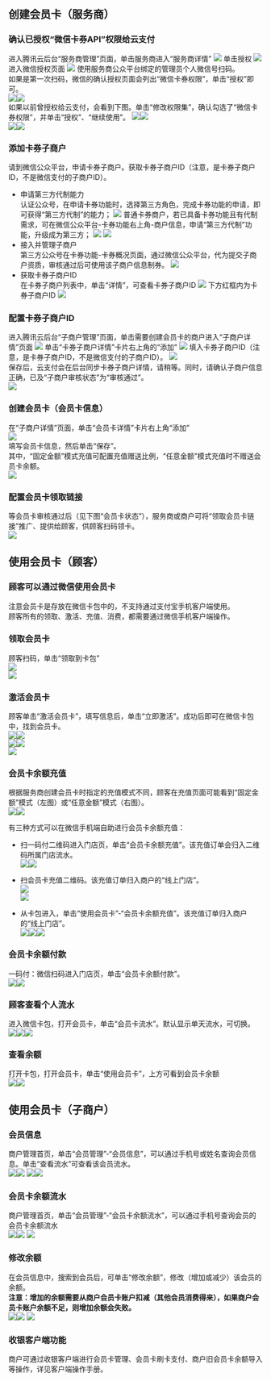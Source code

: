 ## 创建会员卡（服务商）

### 确认已授权“微信卡券API”权限给云支付
进入腾讯云后台“服务商管理”页面，单击服务商进入“服务商详情”
![](https://main.qcloudimg.com/raw/5843cb7b703f4b57d6bd5f0ce0ce1328.png)
单击授权
![](https://main.qcloudimg.com/raw/f7347f7010fcf60f5c760a3eec33f345.png)
进入微信授权页面
![](https://main.qcloudimg.com/raw/f1b9f42314328c2e8d5832fc98f0a800.png)
使用服务商公众平台绑定的管理员个人微信号扫码。         
如果是第一次扫码，微信的确认授权页面会列出“微信卡券权限”，单击“授权”即可。        
![](https://main.qcloudimg.com/raw/4ef7e3ed3f45d1a4d8fdc864fcc3f862.png)![](https://main.qcloudimg.com/raw/0f39fddafdd069468e4c4455e7aa81da.png)      
如果以前曾授权给云支付，会看到下图。单击“修改权限集”，确认勾选了“微信卡券权限”，并单击“授权”、“继续使用”。
![](https://main.qcloudimg.com/raw/c21c040d5a371d973b2b44ffa892a52b.png)![](https://main.qcloudimg.com/raw/4c8d69ca7fbb6e2347458ca1a8e88d5a.png)         
![](https://main.qcloudimg.com/raw/cecc47c2bf5c82854c101f3531a99a13.png)![](https://main.qcloudimg.com/raw/e9577530f38fcebb5654350d96ed18e8.png)               

### 添加卡券子商户       
请到微信公众平台，申请卡券子商户。获取卡券子商户ID（注意，是卡券子商户ID，不是微信支付的子商户ID）。
 - 申请第三方代制能力       
认证公众号，在申请卡券功能时，选择第三方角色，完成卡券功能的申请，即可获得“第三方代制”的能力；
![](https://main.qcloudimg.com/raw/b567149f0fc6940e91c03ffb08093ca5.png)
普通卡券商户，若已具备卡券功能且有代制需求，可在微信公众平台-卡券功能右上角-商户信息，申请“第三方代制”功能，升级成为第三方；
![](https://main.qcloudimg.com/raw/edb135a4854d772ce00eb840e78fec09.png)
![](https://main.qcloudimg.com/raw/8c88d2b3166d38351cc20a8c927d79ee.png)
 - 接入并管理子商户       
第三方公众号在卡券功能-卡券概况页面，通过微信公众平台，代为提交子商户资质，审核通过后可使用该子商户信息制券。
![](https://main.qcloudimg.com/raw/5cf18bf915c403d2665a0299e51567bf.png)
 - 获取卡券子商户ID     
在卡券子商户列表中，单击“详情”，可查看卡券子商户ID
 ![](https://main.qcloudimg.com/raw/1a057bd1e0cb30b0acd873b187eae534.png)
下方红框内为卡券子商户ID
 ![](https://main.qcloudimg.com/raw/dbaee01a32e733511d125131a70fdda5.png)   
 
### 配置卡券子商户ID       
进入腾讯云后台“子商户管理”页面，单击需要创建会员卡的商户进入“子商户详情”页面
 ![](https://main.qcloudimg.com/raw/bbb7e48f6515e55d93e13d1831129c88.png)
单击“卡券子商户详情”卡片右上角的“添加”
 ![](https://main.qcloudimg.com/raw/f48c7ee3e2cdb51fed4b4d6e8d056963.png)
填入卡券子商户ID（注意，是卡券子商户ID，不是微信支付的子商户ID）。
 ![](https://main.qcloudimg.com/raw/e10450d303b699288e4b44a33e56ef60.png)        
保存后，云支付会在后台同步卡券子商户详情，请稍等。同时，请确认子商户信息正确，已及“子商户审核状态”为“审核通过”。      
 ![](https://main.qcloudimg.com/raw/192dd57edfb756c313f01ee69d773b08.png)   
 
### 创建会员卡（会员卡信息）       
在“子商户详情”页面，单击“会员卡详情”卡片右上角“添加”               
 ![](https://main.qcloudimg.com/raw/1b90409ab45975ad87d3d7cc8af38988.png)                     
填写会员卡信息，然后单击“保存”。                   
其中，“固定金额”模式充值可配置充值赠送比例，“任意金额”模式充值时不赠送会员卡余额。               
 ![](https://main.qcloudimg.com/raw/d32a9457030b4392bcb576e7d7e37a5b.png)                

### 配置会员卡领取链接                
等会员卡审核通过后（见下图“会员卡状态”），服务商或商户可将“领取会员卡链接”推广、提供给顾客，供顾客扫码领卡。                  
![](https://main.qcloudimg.com/raw/e851d9eac005ebcb679de3a0f79eebd5.png)                 

## 使用会员卡（顾客）          
### 顾客可以通过微信使用会员卡             
注意会员卡是存放在微信卡包中的，不支持通过支付宝手机客户端使用。                 
顾客所有的领取、激活、充值、消费，都需要通过微信手机客户端操作。               

### 领取会员卡               
顾客扫码，单击“领取到卡包”	                    
![](https://main.qcloudimg.com/raw/92232ca29aa4b6e8abcfd31730b618c0.png)            
![](https://main.qcloudimg.com/raw/639f487cc024fec0eb1ef646076bcc32.png)           

### 激活会员卡           
顾客单击“激活会员卡”，填写信息后，单击“立即激活”。成功后即可在微信卡包中，找到会员卡。               
![](https://main.qcloudimg.com/raw/2990f42444615e756d920ea3280e5b78.png)![](https://main.qcloudimg.com/raw/23daf5c7f99d3f132ba36188912896c7.png)          
![](https://main.qcloudimg.com/raw/e36cae73c54b1333e97b60d96f6b1c37.png)![](https://main.qcloudimg.com/raw/c846b2736b929c20e3571c0cc630ac49.png)            
![](https://main.qcloudimg.com/raw/4bd39f0fc4fbf623c133c1e7c8431ddb.png)                         

### 会员卡余额充值                  
根据服务商创建会员卡时指定的充值模式不同，顾客在充值页面可能看到“固定金额”模式（左图）或“任意金额”模式（右图）。                  
![](https://main.qcloudimg.com/raw/03ca64dcee7e49119fbabe79208f982e.png)![](https://main.qcloudimg.com/raw/74e8378e37c8121d2c3f9c70f74dcd36.png)               

有三种方式可以在微信手机端自助进行会员卡余额充值：                 
- 扫一码付二维码进入门店页，单击“会员卡余额充值”。该充值订单会归入二维码所属门店流水。       
 ![](https://main.qcloudimg.com/raw/2f9c79d6272420583f31c7f65518bf58.png)![](https://main.qcloudimg.com/raw/acd65d8cac4bce31abda965bbb614a17.png)                   

- 扫会员卡充值二维码。该充值订单归入商户的“线上门店”。                  
![](https://main.qcloudimg.com/raw/47526b632f1877ed80771f5521e470da.png)     
![](https://main.qcloudimg.com/raw/ae56d4134a933353abbeedcd031e92db.png)                

- 从卡包进入，单击“使用会员卡”-“会员卡余额充值”。该充值订单归入商户的“线上门店”。            
![](https://main.qcloudimg.com/raw/05cde959583e6b95232ae0d52fd0f7af.png)![](https://main.qcloudimg.com/raw/6cf4ef9a11b389aa4f15a1c9d168686e.png)![](https://main.qcloudimg.com/raw/40e2eaa23961cf7c45160b86839d59fb.png)                
  
### 会员卡余额付款      
一码付：微信扫码进入门店页，单击“会员卡余额付款”。                  
![](https://main.qcloudimg.com/raw/d0ce345128fbffd74eca375df5a93cf7.png)![](https://main.qcloudimg.com/raw/b8fce7ed754c4493a9e15b1388e74353.png)                

### 顾客查看个人流水      
进入微信卡包，打开会员卡，单击“会员卡流水”。默认显示单天流水，可切换。                
![](https://main.qcloudimg.com/raw/db3f2383f40898f0bde1fd7b6d1fb9ea.png)![](https://main.qcloudimg.com/raw/85cc659f21dc866826fc53061f2be5e4.png)![](https://main.qcloudimg.com/raw/3392555737cb67f60152788381a713a0.png)               
 
### 查看余额            
打开卡包，打开会员卡，单击“使用会员卡”，上方可看到会员卡余额                  
![](https://main.qcloudimg.com/raw/68ec7eda22dd529343af685ee05a541b.png)![](https://main.qcloudimg.com/raw/dd83b84c072b07928fd071d84acda424.png)                 

## 使用会员卡（子商户）             
### 会员信息       
商户管理首页，单击“会员管理”-“会员信息”，可以通过手机号或姓名查询会员信息。单击“查看流水”可查看该会员流水。                 
![](https://main.qcloudimg.com/raw/16dc7ae4b37a2ec0060aa8f7634f6634.png)![](https://main.qcloudimg.com/raw/5fe10dffa2e8f57b8d5730abe55e5bb8.png)
![](https://main.qcloudimg.com/raw/a897448a8f26e13ffde766072d66a021.png)![](https://main.qcloudimg.com/raw/d3008c47e497da28701bd15f2b930727.png)                  
   
### 会员卡余额流水        
商户管理首页，单击“会员管理”-“会员卡余额流水”，可以通过手机号查询会员的会员卡余额流水                 
![](https://main.qcloudimg.com/raw/0e791f0dd9ed76eec285d130bbcaa56c.png)![](https://main.qcloudimg.com/raw/0829ddb55ef112e2dc5e7b89432b7411.png)
![](https://main.qcloudimg.com/raw/e89399a3a934a7f7c0418e4aba038055.png)                   
 
### 修改余额       
在会员信息中，搜索到会员后，可单击“修改余额”，修改（增加或减少）该会员的余额。                  
**注意：增加的余额需要从商户会员卡账户扣减（其他会员消费得来），如果商户会员卡账户余额不足，则增加余额会失败。**                
![](https://main.qcloudimg.com/raw/44cb3baa11724f4cedd62287098b42a7.png)![](https://main.qcloudimg.com/raw/057e04e72638ec61ea65e5ce6c8ff590.png)
![](https://main.qcloudimg.com/raw/820807266525d22cd75026c89b110e0b.png)             
     
 
### 收银客户端功能                   
商户可通过收银客户端进行会员卡管理、会员卡刷卡支付、商户旧会员卡余额导入等操作，详见客户端操作手册。

